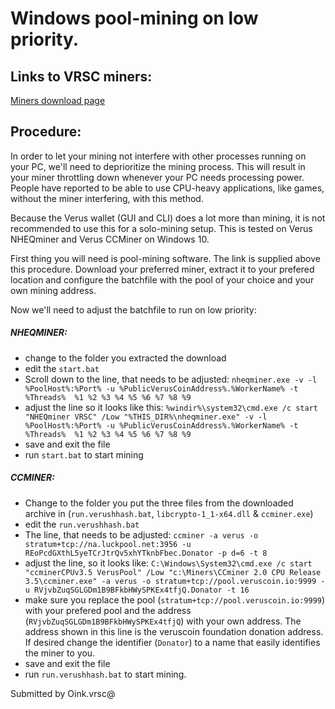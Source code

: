 # Windows pool-mining on low priority.

## Links to VRSC miners:

[Miners download page](https://veruscoin.io/getVRSC.html)

## Procedure:

In order to let your mining not interfere with other processes running on your PC, we'll need to deprioritize
the mining process. This will result in your miner throttling down whenever your PC needs processing power.
People have reported to be able to use CPU-heavy applications, like games, without the miner interfering, with
this method.

Because the Verus wallet (GUI and CLI) does a lot more than mining, it is not recommended to use this for a
solo-mining setup. This is tested on Verus NHEQminer and Verus CCMiner on Windows 10.

First thing you will need is pool-mining software. The link is supplied above this procedure. Download your
preferred miner, extract it to your prefered location and configure the batchfile with the pool of your choice
and your own mining address.

Now we'll need to adjust the batchfile to run on low priority:

##### NHEQMINER:

  - change to the folder you extracted the download
  - edit the `start.bat`
  - Scroll down to the line, that needs to be adjusted:
      `nheqminer.exe -v -l %PoolHost%:%Port% -u %PublicVerusCoinAddress%.%WorkerName% -t %Threads%  %1 %2 %3 %4 %5 %6 %7 %8 %9`
  - adjust the line so it looks like this:
      `%windir%\system32\cmd.exe /c start "NHEQminer VRSC" /Low "%THIS_DIR%\nheqminer.exe" -v -l %PoolHost%:%Port% -u %PublicVerusCoinAddress%.%WorkerName% -t %Threads%  %1 %2 %3 %4 %5 %6 %7 %8 %9`
  - save and exit the file
  - run `start.bat` to start mining

##### CCMINER:

  - Change to the folder you put the three files from the downloaded archive in (`run.verushhash.bat`, `libcrypto-1_1-x64.dll` & `ccminer.exe`)
  - edit the `run.verushhash.bat`
  - The line, that needs to be adjusted:
      `ccminer -a verus -o stratum+tcp://na.luckpool.net:3956 -u REoPcdGXthL5yeTCrJtrQv5xhYTknbFbec.Donator -p d=6 -t 8`
  - adjust the line, so it looks like:
      `C:\Windows\System32\cmd.exe /c start "ccminerCPUv3.5 VerusPool" /Low "c:\Miners\CCminer 2.0 CPU Release 3.5\ccminer.exe" -a verus -o stratum+tcp://pool.veruscoin.io:9999 -u RVjvbZuqSGLGDm1B9BFkbHWySPKEx4tfjQ.Donator -t 16`
  - make sure you replace the pool (`stratum+tcp://pool.veruscoin.io:9999`) with your prefered pool and the address
    (`RVjvbZuqSGLGDm1B9BFkbHWySPKEx4tfjQ`) with your own address. The address shown in this line is the veruscoin
    foundation donation address. If desired change the identifier (`Donator`) to a name that easily identifies the
    miner to you.
  - save and exit the file
  - run `run.verushhash.bat` to start mining.

Submitted by Oink.vrsc@
